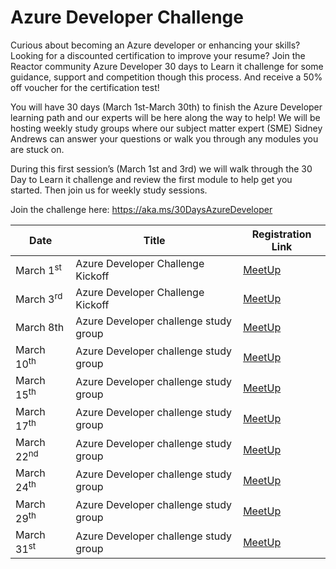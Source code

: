 # Azure Developer Challenge



Curious about becoming an Azure developer or enhancing your skills? Looking for a discounted certification to improve your resume? Join the Reactor community Azure Developer 30 days to Learn it challenge for some guidance, support and competition though this process. And receive a 50% off voucher for the certification test!



You will have 30 days (March 1st-March 30th) to finish the Azure Developer learning path and our experts will be here along the way to help! We will be hosting weekly study groups where our subject matter expert (SME) Sidney Andrews can answer your questions or walk you through any modules you are stuck on.

 

During this first session’s (March 1st and 3rd) we will walk through the 30 Day to Learn it challenge and review the first module to help get you started. Then join us for weekly study sessions.

 

Join the challenge here: https://aka.ms/30DaysAzureDeveloper

| Date                 | Title                                | Registration Link                                                                                                                                                                                                                                                                                                                                                                                                                                                                                                                                                                                                                                                 |
| --------------------- | ------------------------------------- | ----------------------------------------------------------------------------------------------------------------------------------------------------------------------------------------------------------------------------------------------------------------------------------------------------------------------------------------------------------------------------------------------------------------------------------------------------------------------------------------------------------------------------------------------------------------------------------------------------------------------------------------------------- |
| March 1<sup>st</sup>  | Azure Developer Challenge Kickoff     | [MeetUp](https://www.meetup.com/Microsoft-Reactor-Redmond/events/283869127)  |
| March 3<sup>rd</sup>  | Azure Developer Challenge Kickoff     | [MeetUp](https://www.meetup.com/Microsoft-Reactor-Redmond/events/283869131)  |
| March 8th             | Azure Developer challenge study group | [MeetUp](https://www.meetup.com/Microsoft-Reactor-Redmond/events/283869138)  |
| March 10<sup>th</sup> | Azure Developer challenge study group | [MeetUp](https://www.meetup.com/Microsoft-Reactor-Redmond/events/283869145)  |
| March 15<sup>th</sup> | Azure Developer challenge study group | [MeetUp](https://www.meetup.com/Microsoft-Reactor-Redmond/events/283869146)  |
| March 17<sup>th</sup> | Azure Developer challenge study group | [MeetUp](https://www.meetup.com/Microsoft-Reactor-Redmond/events/283869154)  |
| March 22<sup>nd</sup> | Azure Developer challenge study group | [MeetUp](https://www.meetup.com/Microsoft-Reactor-Redmond/events/283869156)  |
| March 24<sup>th</sup> | Azure Developer challenge study group | [MeetUp](https://www.meetup.com/Microsoft-Reactor-Redmond/events/283869161)  |
| March 29<sup>th</sup> | Azure Developer challenge study group | [MeetUp](https://www.meetup.com/Microsoft-Reactor-Redmond/events/283869168)  |
| March 31<sup>st</sup> | Azure Developer challenge study group | [MeetUp](https://www.meetup.com/Microsoft-Reactor-Redmond/events/283869172)  |
